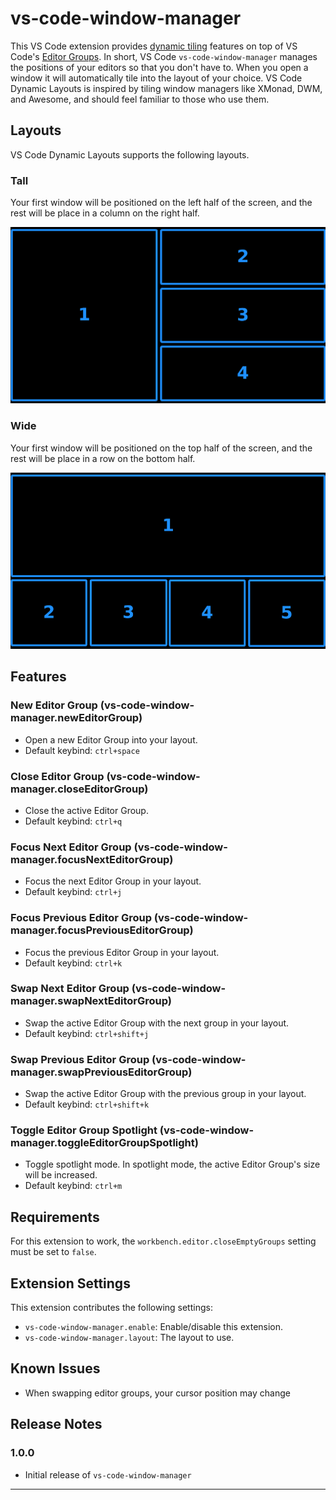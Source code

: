 # vs-code-window-manager

This VS Code extension provides [dynamic tiling](https://en.wikipedia.org/wiki/Dynamic_window_manager) features on top of VS Code's [Editor Groups](https://code.visualstudio.com/docs/getstarted/userinterface#_editor-groups). In short, VS Code `vs-code-window-manager` manages the positions of your editors so that you don't have to. When you open a window it will automatically tile into the layout of your choice. VS Code Dynamic Layouts is inspired by tiling window managers like XMonad, DWM, and Awesome, and should feel familiar to those who use them.

## Layouts

VS Code Dynamic Layouts supports the following layouts.

### Tall

Your first window will be positioned on the left half of the screen, and the rest will be place in a column on the right half.

![feature X](https://raw.githubusercontent.com/nickmpaz/vs-code-window-manager/main/images/layout-tall.png)

### Wide

Your first window will be positioned on the top half of the screen, and the rest will be place in a row on the bottom half.

![feature X](https://raw.githubusercontent.com/nickmpaz/vs-code-window-manager/main/images/layout-wide.png)

## Features

### New Editor Group (vs-code-window-manager.newEditorGroup)

- Open a new Editor Group into your layout.
- Default keybind: `ctrl+space`

### Close Editor Group (vs-code-window-manager.closeEditorGroup)

- Close the active Editor Group.
- Default keybind: `ctrl+q`

### Focus Next Editor Group (vs-code-window-manager.focusNextEditorGroup)

- Focus the next Editor Group in your layout.
- Default keybind: `ctrl+j`

### Focus Previous Editor Group (vs-code-window-manager.focusPreviousEditorGroup)

- Focus the previous Editor Group in your layout.
- Default keybind: `ctrl+k`

### Swap Next Editor Group (vs-code-window-manager.swapNextEditorGroup)

- Swap the active Editor Group with the next group in your layout.
- Default keybind: `ctrl+shift+j`

### Swap Previous Editor Group (vs-code-window-manager.swapPreviousEditorGroup)

- Swap the active Editor Group with the previous group in your layout.
- Default keybind: `ctrl+shift+k`

### Toggle Editor Group Spotlight (vs-code-window-manager.toggleEditorGroupSpotlight)

- Toggle spotlight mode. In spotlight mode, the active Editor Group's size will be increased.
- Default keybind: `ctrl+m`

## Requirements

For this extension to work, the `workbench.editor.closeEmptyGroups` setting must be set to `false`.

## Extension Settings

This extension contributes the following settings:

- `vs-code-window-manager.enable`: Enable/disable this extension.
- `vs-code-window-manager.layout`: The layout to use.

## Known Issues

- When swapping editor groups, your cursor position may change

## Release Notes

### 1.0.0

- Initial release of `vs-code-window-manager`

---
